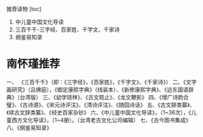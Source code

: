 推荐读物
[toc]

1. 中儿童中国文化导读
2. 三百千千-三字经、百家姓、千字文、千家诗
3. 纲鉴易知录

# 南怀瑾推荐
一、 《三百千千》（即：《三字经》，《百家姓》，《千字文》、《千家诗》）
二、《文字画研究》（吕佛庭），《御定康熙字典》（线装本）、《新修康熙字典》、《远东国语辞典》（台湾版）
三、《幼学琼林》、《古文观止》、《龙文鞭影》
四、《增广诗韵合璧》、《古诗源》、《宋元诗评注》、《清诗评注》、《随园诗话》
五、《古文辞类纂》、《续古文辞类纂》、《经史百家杂钞》
六、《中儿童中国文化导读》，（1~36次），《儿童西方文化导读》，（1~4册）。（台湾老古文化公司编辑）
七、《古今图书集成》
八、《纲鉴易知录》